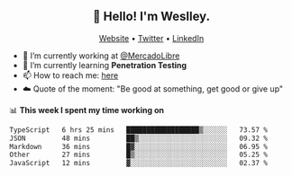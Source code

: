 <h2 align="center">👋 Hello! I'm Weslley.</h2>
<p align="center">
  <a href="http://weslleyneri.com.br">Website</a> •
  <a href="https://twitter.com/Weslley_Neri">Twitter</a> •
  <a href="https://www.linkedin.com/in/weslley-neri-3658908b">LinkedIn</a>
</p>


- 🔭 I’m currently working at [@MercadoLibre](https://github.com/mercadolibre)
- 🌱 I’m currently learning **Penetration Testing**
- 📫 How to reach me: [here](mailto:weslley39@gmail.com)
- ☁️ Quote of the moment: "Be good at something, get good or give up"

📊 **This week I spent my time working on**
<!--START_SECTION:waka-->

```txt
TypeScript   6 hrs 25 mins   ██████████████████▒░░░░░░   73.57 %
JSON         48 mins         ██▒░░░░░░░░░░░░░░░░░░░░░░   09.32 %
Markdown     36 mins         █▓░░░░░░░░░░░░░░░░░░░░░░░   06.95 %
Other        27 mins         █▒░░░░░░░░░░░░░░░░░░░░░░░   05.25 %
JavaScript   12 mins         ▓░░░░░░░░░░░░░░░░░░░░░░░░   02.37 %
```

<!--END_SECTION:waka-->

<!-- Inspired by https://github.com/gruselhaus/gruselhaus -->